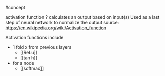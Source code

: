 #concept 

activation function
?
calculates an output based on input(s)
Used as a last step of neural network to normalize the output 
source: https://en.wikipedia.org/wiki/Activation_function
<!--SR:!2024-09-27,5,230-->

Activation functions include
- 1 fold x from previous layers
	- [[ReLu]]
	- [[tan h]]
- for a node
	- [[softmax]]


